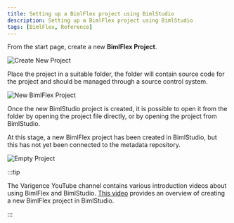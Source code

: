 ```yaml
---
title: Setting up a BimlFlex project using BimlStudio
description: Setting up a BimlFlex project using BimlStudio
tags: [BimlFlex, Reference]
---
```

From the start page, create a new **BimlFlex Project**.

![Create New Project](/img/bimlflex/new-bs-project-screen.png "Create New Project")

Place the project in a suitable folder, the folder will contain source code for the project and should be managed through a source control system.

![New BimlFlex Project](/img/bimlflex/bfx-my-first-project.png "New BimlFlex Project")

Once the new BimlStudio project is created, it is possible to open it from the folder by opening the project file directly, or by opening the project from BimlStudio.

At this stage, a new BimlFlex project has been created in BimlStudio, but this has not yet been connected to the metadata repository.

![Empty Project](/img/bimlflex/bs-new-project-screen.png "Empty Project")



:::tip

The Varigence YouTube channel contains various introduction videos about using BimlFlex and BimlStudio. [This video](https://www.youtube.com/watch?v=qhDTwv-jYKc?rel=0&autoplay=0) provides an overview of creating a new BimlFlex project in BimlStudio.

:::

